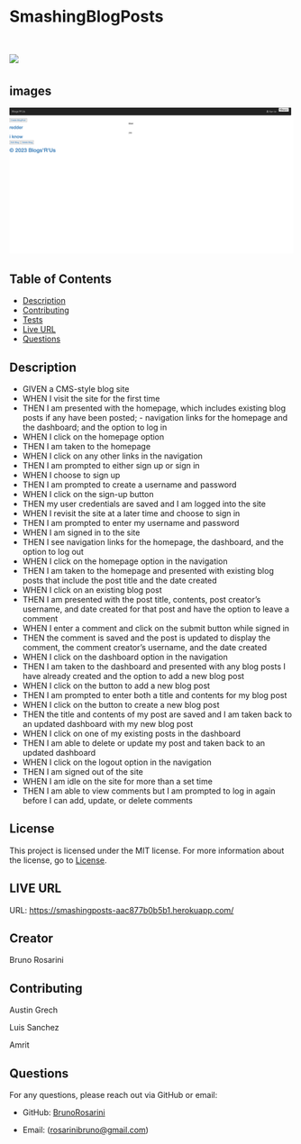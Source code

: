 # SmashingBlogPosts

# ![](https://img.shields.io/badge/license-MIT-brightgreen)

## images

![Alt text](Assets/SmashingPostsMock1.jpeg)

## Table of Contents

- [Description](#description)
- [Contributing](#contributing)
- [Tests](#tests)
- [Live URL](#live-url)
- [Questions](#questions)

## Description

- GIVEN a CMS-style blog site
- WHEN I visit the site for the first time
- THEN I am presented with the homepage, which includes existing blog posts if any have been posted; - navigation links for the homepage and the dashboard; and the option to log in
- WHEN I click on the homepage option
- THEN I am taken to the homepage
- WHEN I click on any other links in the navigation
- THEN I am prompted to either sign up or sign in
- WHEN I choose to sign up
- THEN I am prompted to create a username and password
- WHEN I click on the sign-up button
- THEN my user credentials are saved and I am logged into the site
- WHEN I revisit the site at a later time and choose to sign in
- THEN I am prompted to enter my username and password
- WHEN I am signed in to the site
- THEN I see navigation links for the homepage, the dashboard, and the option to log out
- WHEN I click on the homepage option in the navigation
- THEN I am taken to the homepage and presented with existing blog posts that include the post title and the date created
- WHEN I click on an existing blog post
- THEN I am presented with the post title, contents, post creator’s username, and date created for that post and have the option to leave a comment
- WHEN I enter a comment and click on the submit button while signed in
- THEN the comment is saved and the post is updated to display the comment, the comment creator’s username, and the date created
- WHEN I click on the dashboard option in the navigation
- THEN I am taken to the dashboard and presented with any blog posts I have already created and the option to add a new blog post
- WHEN I click on the button to add a new blog post
- THEN I am prompted to enter both a title and contents for my blog post
- WHEN I click on the button to create a new blog post
- THEN the title and contents of my post are saved and I am taken back to an updated dashboard with my new blog post
- WHEN I click on one of my existing posts in the dashboard
- THEN I am able to delete or update my post and taken back to an updated dashboard
- WHEN I click on the logout option in the navigation
- THEN I am signed out of the site
- WHEN I am idle on the site for more than a set time
- THEN I am able to view comments but I am prompted to log in again before I can add, update, or delete comments

## License

This project is licensed under the MIT license. For more information about the license, go to [License](https://choosealicense.com/licenses/mit/).

## LIVE URL

URL: https://smashingposts-aac877b0b5b1.herokuapp.com/

## Creator

Bruno Rosarini

## Contributing

Austin Grech

Luis Sanchez

Amrit

## Questions

For any questions, please reach out via GitHub or email:

- GitHub: [BrunoRosarini](https://github.com/RdySetShine/SmashingBlogPosts)

- Email: (rosarinibruno@gmail.com)

